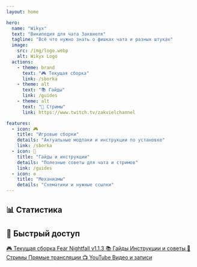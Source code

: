 ```yaml
---
layout: home

hero:
  name: "Wikyx"
  text: "Википедия для чата Заквиеля"
  tagline: "Всё что нужно знать о фишках чата и разных штуках"
  image:
    src: /img/logo.webp
    alt: Wikyx Logo
  actions:
    - theme: brand
      text: "🎮 Текущая сборка"
      link: /sborka
    - theme: alt
      text: "📚 Гайды"
      link: /guides
    - theme: alt
      text: "🎥 Стримы"
      link: https://www.twitch.tv/zakvielchannel

features:
  - icon: 🎮
    title: "Игровые сборки"
    details: "Актуальные модпаки и инструкции по установке"
    link: /sborka
  - icon: 📖
    title: "Гайды и инструкции"
    details: "Полезные советы для чата и стримов"
    link: /guides
  - icon: ⚙
    title: "Механизмы"
    details: "Схематики и нужные ссылки"
---
```


## 📊 Статистика

<Stats />

## 🎯 Быстрый доступ

<div class="quick-links">
  <a href="/sborka" class="quick-link">
    <span class="emoji">🎮</span>
    <span class="text">Текущая сборка</span>
    <span class="desc">Fear Nightfall v1.1.3</span>
  </a>
  <a href="/guides" class="quick-link">
    <span class="emoji">📚</span>
    <span class="text">Гайды</span>
    <span class="desc">Инструкции и советы</span>
  </a>
  <a href="https://www.twitch.tv/zakvielchannel" class="quick-link">
    <span class="emoji">🎥</span>
    <span class="text">Стримы</span>
    <span class="desc">Прямые трансляции</span>
  </a>
  <a href="https://www.youtube.com/@ZakvielChannel" class="quick-link">
    <span class="emoji">📺</span>
    <span class="text">YouTube</span>
    <span class="desc">Видео и записи</span>
  </a>
</div>
